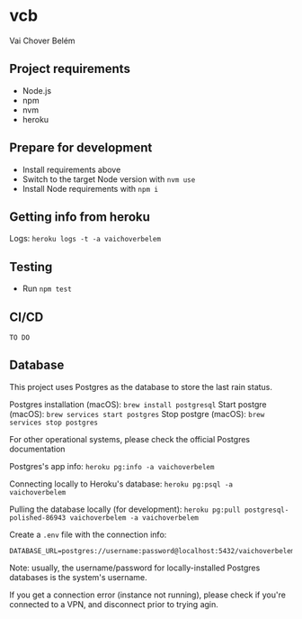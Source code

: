 # vcb
Vai Chover Belém

## Project requirements
- Node.js
- npm
- nvm
- heroku

## Prepare for development
- Install requirements above
- Switch to the target Node version with `nvm use`
- Install Node requirements with `npm i`

## Getting info from heroku

Logs: `heroku logs -t -a vaichoverbelem`

## Testing
- Run `npm test`

## CI/CD
`TO DO`

## Database
This project uses Postgres as the database to store the last rain status.

Postgres installation (macOS): `brew install postgresql`
Start postgre (macOS): `brew services start postgres`
Stop postgre (macOS): `brew services stop postgres`

For other operational systems, please check the official Postgres documentation

Postgres's app info: `heroku pg:info -a vaichoverbelem`

Connecting locally to Heroku's database: `heroku pg:psql -a vaichoverbelem`

Pulling the database locally (for development): `heroku pg:pull postgresql-polished-86943 vaichoverbelem -a vaichoverbelem`

Create a `.env` file with the connection info:
```
DATABASE_URL=postgres://username:password@localhost:5432/vaichoverbelem
```

Note: usually, the username/password for locally-installed Postgres databases is the system's username.

If you get a connection error (instance not running), please check if you're connected to a VPN, and disconnect prior to trying agin.
